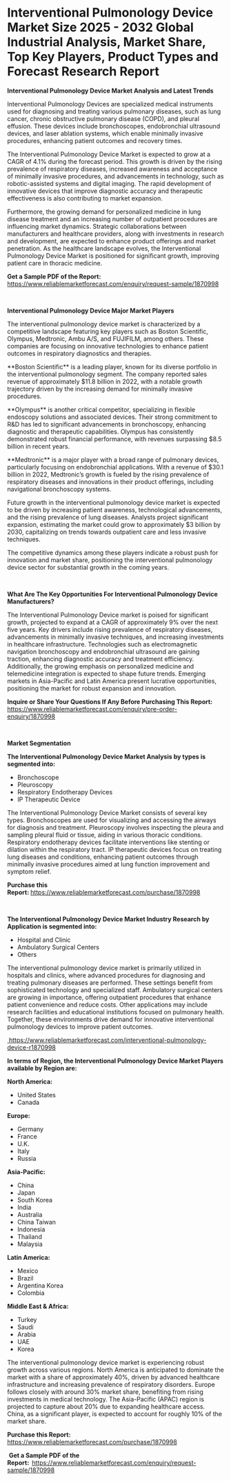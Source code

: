 <p><h1>Interventional Pulmonology Device Market Size 2025 - 2032 Global Industrial Analysis, Market Share, Top Key Players, Product Types and Forecast Research Report</h1></p><p><strong>Interventional Pulmonology Device Market Analysis and Latest Trends</strong></p>
<p><p>Interventional Pulmonology Devices are specialized medical instruments used for diagnosing and treating various pulmonary diseases, such as lung cancer, chronic obstructive pulmonary disease (COPD), and pleural effusion. These devices include bronchoscopes, endobronchial ultrasound devices, and laser ablation systems, which enable minimally invasive procedures, enhancing patient outcomes and recovery times.</p><p>The Interventional Pulmonology Device Market is expected to grow at a CAGR of 4.1% during the forecast period. This growth is driven by the rising prevalence of respiratory diseases, increased awareness and acceptance of minimally invasive procedures, and advancements in technology, such as robotic-assisted systems and digital imaging. The rapid development of innovative devices that improve diagnostic accuracy and therapeutic effectiveness is also contributing to market expansion.</p><p>Furthermore, the growing demand for personalized medicine in lung disease treatment and an increasing number of outpatient procedures are influencing market dynamics. Strategic collaborations between manufacturers and healthcare providers, along with investments in research and development, are expected to enhance product offerings and market penetration. As the healthcare landscape evolves, the Interventional Pulmonology Device Market is positioned for significant growth, improving patient care in thoracic medicine.</p></p>
<p><strong>Get a Sample PDF of the Report:&nbsp;</strong> <a href="https://www.reliablemarketforecast.com/enquiry/request-sample/1870998?utm_campaign=1110&utm_medium=2&utm_source=Github&utm_content=ia&utm_term=14042025&utm_id=interventional-pulmonology-device">https://www.reliablemarketforecast.com/enquiry/request-sample/1870998</a></p>
<p>&nbsp;</p>
<p><strong>Interventional Pulmonology Device Major Market Players</strong></p>
<p><p>The interventional pulmonology device market is characterized by a competitive landscape featuring key players such as Boston Scientific, Olympus, Medtronic, Ambu A/S, and FUJIFILM, among others. These companies are focusing on innovative technologies to enhance patient outcomes in respiratory diagnostics and therapies.</p><p>**Boston Scientific** is a leading player, known for its diverse portfolio in the interventional pulmonology segment. The company reported sales revenue of approximately $11.8 billion in 2022, with a notable growth trajectory driven by the increasing demand for minimally invasive procedures.</p><p>**Olympus** is another critical competitor, specializing in flexible endoscopy solutions and associated devices. Their strong commitment to R&D has led to significant advancements in bronchoscopy, enhancing diagnostic and therapeutic capabilities. Olympus has consistently demonstrated robust financial performance, with revenues surpassing $8.5 billion in recent years.</p><p>**Medtronic** is a major player with a broad range of pulmonary devices, particularly focusing on endobronchial applications. With a revenue of $30.1 billion in 2022, Medtronic’s growth is fueled by the rising prevalence of respiratory diseases and innovations in their product offerings, including navigational bronchoscopy systems.</p><p>Future growth in the interventional pulmonology device market is expected to be driven by increasing patient awareness, technological advancements, and the rising prevalence of lung diseases. Analysts project significant expansion, estimating the market could grow to approximately $3 billion by 2030, capitalizing on trends towards outpatient care and less invasive techniques. </p><p>The competitive dynamics among these players indicate a robust push for innovation and market share, positioning the interventional pulmonology device sector for substantial growth in the coming years.</p></p>
<p>&nbsp;</p>
<p><strong>What Are The Key Opportunities For Interventional Pulmonology Device Manufacturers?</strong></p>
<p><p>The Interventional Pulmonology Device market is poised for significant growth, projected to expand at a CAGR of approximately 9% over the next five years. Key drivers include rising prevalence of respiratory diseases, advancements in minimally invasive techniques, and increasing investments in healthcare infrastructure. Technologies such as electromagnetic navigation bronchoscopy and endobronchial ultrasound are gaining traction, enhancing diagnostic accuracy and treatment efficiency. Additionally, the growing emphasis on personalized medicine and telemedicine integration is expected to shape future trends. Emerging markets in Asia-Pacific and Latin America present lucrative opportunities, positioning the market for robust expansion and innovation.</p></p>
<p><strong>Inquire or Share Your Questions If Any Before Purchasing This Report:</strong> <a href="https://www.reliablemarketforecast.com/enquiry/pre-order-enquiry/1870998?utm_campaign=1110&utm_medium=2&utm_source=Github&utm_content=ia&utm_term=14042025&utm_id=interventional-pulmonology-device">https://www.reliablemarketforecast.com/enquiry/pre-order-enquiry/1870998</a></p>
<p>&nbsp;</p>
<p><strong>Market Segmentation</strong></p>
<p><strong>The Interventional Pulmonology Device Market Analysis by types is segmented into:</strong></p>
<p><ul><li>Bronchoscope</li><li>Pleuroscopy</li><li>Respiratory Endotherapy Devices</li><li>IP Therapeutic Device</li></ul></p>
<p><p>The Interventional Pulmonology Device Market consists of several key types. Bronchoscopes are used for visualizing and accessing the airways for diagnosis and treatment. Pleuroscopy involves inspecting the pleura and sampling pleural fluid or tissue, aiding in various thoracic conditions. Respiratory endotherapy devices facilitate interventions like stenting or dilation within the respiratory tract. IP therapeutic devices focus on treating lung diseases and conditions, enhancing patient outcomes through minimally invasive procedures aimed at lung function improvement and symptom relief.</p></p>
<p><strong>Purchase this Report:&nbsp;</strong><a href="https://www.reliablemarketforecast.com/purchase/1870998?utm_campaign=1110&utm_medium=2&utm_source=Github&utm_content=ia&utm_term=14042025&utm_id=interventional-pulmonology-device">https://www.reliablemarketforecast.com/purchase/1870998</a></p>
<p>&nbsp;</p>
<p><strong>The Interventional Pulmonology Device Market Industry Research by Application is segmented into:</strong></p>
<p><ul><li>Hospital and Clinic</li><li>Ambulatory Surgical Centers</li><li>Others</li></ul></p>
<p><p>The interventional pulmonology device market is primarily utilized in hospitals and clinics, where advanced procedures for diagnosing and treating pulmonary diseases are performed. These settings benefit from sophisticated technology and specialized staff. Ambulatory surgical centers are growing in importance, offering outpatient procedures that enhance patient convenience and reduce costs. Other applications may include research facilities and educational institutions focused on pulmonary health. Together, these environments drive demand for innovative interventional pulmonology devices to improve patient outcomes.</p></p>
<p><a href="https://www.reliablemarketforecast.com/interventional-pulmonology-device-r1870998?utm_campaign=1110&utm_medium=2&utm_source=Github&utm_content=ia&utm_term=14042025&utm_id=interventional-pulmonology-device">&nbsp;https://www.reliablemarketforecast.com/interventional-pulmonology-device-r1870998</a></p>
<p><strong>In terms of Region, the Interventional Pulmonology Device Market Players available by Region are:</strong></p>
<p>
    <p> <strong> North America: </strong>
        <ul>
            <li>United States</li>
            <li>Canada</li>
        </ul>
        </p> 
    <p> <strong> Europe: </strong>
        <ul>
            <li>Germany</li>
            <li>France</li>
            <li>U.K.</li>
            <li>Italy</li>
            <li>Russia</li>
        </ul>
        </p> 
    <p> <strong> Asia-Pacific: </strong>
        <ul>
            <li>China</li>
            <li>Japan</li>
            <li>South Korea</li>
            <li>India</li>
            <li>Australia</li>
            <li>China Taiwan</li>
            <li>Indonesia</li>
            <li>Thailand</li>
            <li>Malaysia</li>
        </ul>
        </p> 
    <p> <strong> Latin America: </strong>
        <ul>
            <li>Mexico</li>
            <li>Brazil</li>
            <li>Argentina Korea</li>
            <li>Colombia</li>
        </ul>
        </p> 
    <p> <strong> Middle East & Africa: </strong>
        <ul>
            <li>Turkey</li>
            <li>Saudi</li>
            <li>Arabia</li>
            <li>UAE</li>
            <li>Korea</li>
        </ul>
    </p>
    </p>
<p><p>The interventional pulmonology device market is experiencing robust growth across various regions. North America is anticipated to dominate the market with a share of approximately 40%, driven by advanced healthcare infrastructure and increasing prevalence of respiratory disorders. Europe follows closely with around 30% market share, benefiting from rising investments in medical technology. The Asia-Pacific (APAC) region is projected to capture about 20% due to expanding healthcare access. China, as a significant player, is expected to account for roughly 10% of the market share.</p></p>
<p><strong>Purchase this Report: </strong><a href="https://www.reliablemarketforecast.com/purchase/1870998?utm_campaign=1110&utm_medium=2&utm_source=Github&utm_content=ia&utm_term=14042025&utm_id=interventional-pulmonology-device">https://www.reliablemarketforecast.com/purchase/1870998</a></p>
<p>&nbsp;<strong>Get a Sample PDF of the Report:&nbsp;&nbsp;</strong><a href="https://www.reliablemarketforecast.com/enquiry/request-sample/1870998?utm_campaign=1110&utm_medium=2&utm_source=Github&utm_content=ia&utm_term=14042025&utm_id=interventional-pulmonology-device">https://www.reliablemarketforecast.com/enquiry/request-sample/1870998</a></p>
<p><strong></strong></p>
<p><p></p><p></p><p></p></p>